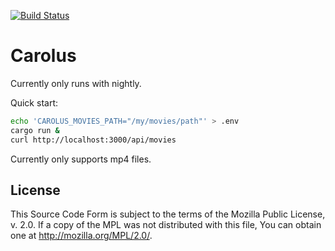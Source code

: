 [![Build Status](https://travis-ci.org/carolustv/carolus-server.svg?branch=master)](https://travis-ci.org/carolustv/carolus-server)

# Carolus

Currently only runs with nightly.

Quick start:

```bash
echo 'CAROLUS_MOVIES_PATH="/my/movies/path"' > .env
cargo run &
curl http://localhost:3000/api/movies
```

Currently only supports mp4 files.

## License

This Source Code Form is subject to the terms of the Mozilla Public
License, v. 2.0. If a copy of the MPL was not distributed with this
file, You can obtain one at http://mozilla.org/MPL/2.0/.

